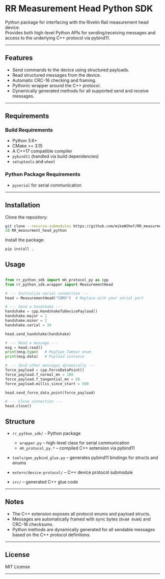 # RR Measurement Head Python SDK

Python package for interfacing with the Rivelin Rail measurement head device.  
Provides both high-level Python APIs for sending/receiving messages and access to the underlying C++ protocol via pybind11.

---

## Features

- Send commands to the device using structured payloads.
- Read structured messages from the device.
- Automatic CRC-16 checking and framing.
- Pythonic wrapper around the C++ protocol.
- Dynamically generated methods for all supported send and receive messages.

---

## Requirements

### Build Requirements

- Python 3.6+
- CMake >= 3.15
- A C++17 compatible compiler
- `pybind11` (handled via build dependencies)
- `setuptools` and `wheel`

### Python Package Requirements

- `pyserial` for serial communication

---

## Installation

Clone the repository:

```bash
git clone --recurse-submodules https://github.com/mikeWShef/RR_measurment_head_python.git
cd RR_measurment_head_python
```

Install the package:

```bash
pip install .
```

## Usage 

```python

from rr_python_sdk import mh_protocol_py as cpp
from rr_python_sdk.wrapper import MeasurementHead

# --- Initialize serial connection ---
head = MeasurementHead("COM3")  # Replace with your serial port

# --- Send a handshake ---
handshake = cpp.HandshakeToDevicePayload()
handshake.major = 1
handshake.minor = 2
handshake.serial = 34

head.send_handshake(handshake)

# --- Read a message ---
msg = head.read()
print(msg.type)   # MsgType_ToHost enum
print(msg.data)   # Payload instance

# --- Send other messages dynamically ---
force_payload = cpp.ForceDataPoint()
force_payload.f_normal_mn = 100
force_payload.f_tangential_mn = 50
force_payload.millis_since_start = 500

head.send_force_data_point(force_payload)

# --- Close connection ---
head.close()

```

## Structure

* `rr_python_sdk/` - Python package

  * `wrapper.py` – high-level class for serial communication
  * `mh_protocol_py.*` – compiled C++ extension via pybind11
* `tools/gen_pybind_glue.py` – generates pybind11 bindings for structs and enums
* `extern/device-protocol/` – C++ device protocol submodule
* `src/` – generated C++ glue code

---

## Notes

* The C++ extension exposes all protocol enums and payload structs.
* Messages are automatically framed with sync bytes (`0xAA 0xAA`) and CRC-16 checksums.
* Python methods are dynamically generated for all sendable messages based on the C++ protocol definitions.

---

## License

MIT License

---